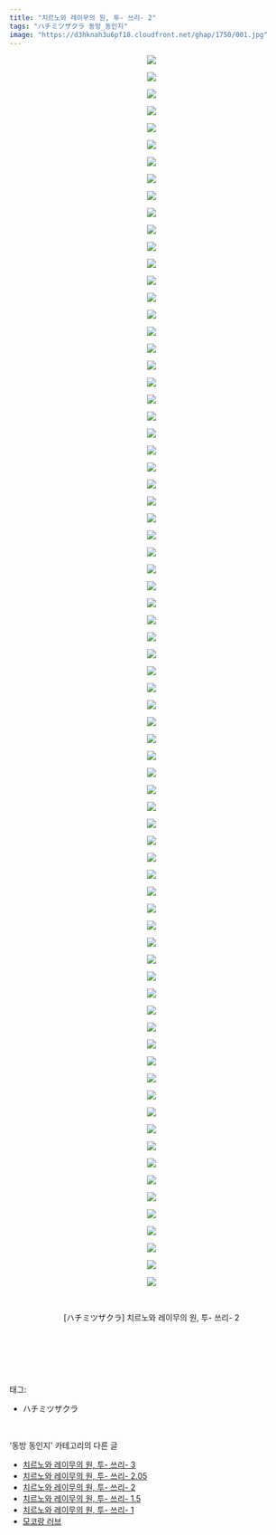 ```yaml
---
title: "치르노와 레이무의 원, 투- 쓰리- 2"
tags: "ハチミツザクラ 동방_동인지"
image: "https://d3hknah3u6pf18.cloudfront.net/ghap/1750/001.jpg"
---
```

<div class="article">
<p style="text-align: center; clear: none; float: none;"><img src="{{ site.imgserver4 }}/ghap/1750/001.jpg"/></p>
<p style="text-align: center; clear: none; float: none;"><img src="{{ site.imgserver4 }}/ghap/1750/002.jpg"/></p>
<p style="text-align: center; clear: none; float: none;"><img src="{{ site.imgserver4 }}/ghap/1750/003.jpg"/></p>
<p style="text-align: center; clear: none; float: none;"><img src="{{ site.imgserver4 }}/ghap/1750/004.jpg"/></p>
<p style="text-align: center; clear: none; float: none;"><img src="{{ site.imgserver4 }}/ghap/1750/005.jpg"/></p>
<p style="text-align: center; clear: none; float: none;"><img src="{{ site.imgserver4 }}/ghap/1750/006.jpg"/></p>
<p style="text-align: center; clear: none; float: none;"><img src="{{ site.imgserver4 }}/ghap/1750/007.jpg"/></p>
<p style="text-align: center; clear: none; float: none;"><img src="{{ site.imgserver4 }}/ghap/1750/008.jpg"/></p>
<p style="text-align: center; clear: none; float: none;"><img src="{{ site.imgserver4 }}/ghap/1750/009.jpg"/></p>
<p style="text-align: center; clear: none; float: none;"><img src="{{ site.imgserver4 }}/ghap/1750/010.jpg"/></p>
<p style="text-align: center; clear: none; float: none;"><img src="{{ site.imgserver4 }}/ghap/1750/011.jpg"/></p>
<p style="text-align: center; clear: none; float: none;"><img src="{{ site.imgserver4 }}/ghap/1750/012.jpg"/></p>
<p style="text-align: center; clear: none; float: none;"><img src="{{ site.imgserver4 }}/ghap/1750/013.jpg"/></p>
<p style="text-align: center; clear: none; float: none;"><img src="{{ site.imgserver4 }}/ghap/1750/014.jpg"/></p>
<p style="text-align: center; clear: none; float: none;"><img src="{{ site.imgserver4 }}/ghap/1750/015.jpg"/></p>
<p style="text-align: center; clear: none; float: none;"><img src="{{ site.imgserver4 }}/ghap/1750/016.jpg"/></p>
<p style="text-align: center; clear: none; float: none;"><img src="{{ site.imgserver4 }}/ghap/1750/017.jpg"/></p>
<p style="text-align: center; clear: none; float: none;"><img src="{{ site.imgserver4 }}/ghap/1750/018.jpg"/></p>
<p style="text-align: center; clear: none; float: none;"><img src="{{ site.imgserver4 }}/ghap/1750/019.jpg"/></p>
<p style="text-align: center; clear: none; float: none;"><img src="{{ site.imgserver4 }}/ghap/1750/020.jpg"/></p>
<p style="text-align: center; clear: none; float: none;"><img src="{{ site.imgserver4 }}/ghap/1750/021.jpg"/></p>
<p style="text-align: center; clear: none; float: none;"><img src="{{ site.imgserver4 }}/ghap/1750/022.jpg"/></p>
<p style="text-align: center; clear: none; float: none;"><img src="{{ site.imgserver4 }}/ghap/1750/023.jpg"/></p>
<p style="text-align: center; clear: none; float: none;"><img src="{{ site.imgserver4 }}/ghap/1750/024.jpg"/></p>
<p style="text-align: center; clear: none; float: none;"><img src="{{ site.imgserver4 }}/ghap/1750/025.jpg"/></p>
<p style="text-align: center; clear: none; float: none;"><img src="{{ site.imgserver4 }}/ghap/1750/026.jpg"/></p>
<p style="text-align: center; clear: none; float: none;"><img src="{{ site.imgserver4 }}/ghap/1750/027.jpg"/></p>
<p style="text-align: center; clear: none; float: none;"><img src="{{ site.imgserver4 }}/ghap/1750/028.jpg"/></p>
<p style="text-align: center; clear: none; float: none;"><img src="{{ site.imgserver4 }}/ghap/1750/029.jpg"/></p>
<p style="text-align: center; clear: none; float: none;"><img src="{{ site.imgserver4 }}/ghap/1750/030.jpg"/></p>
<p style="text-align: center; clear: none; float: none;"><img src="{{ site.imgserver4 }}/ghap/1750/031.jpg"/></p>
<p style="text-align: center; clear: none; float: none;"><img src="{{ site.imgserver4 }}/ghap/1750/032.jpg"/></p>
<p style="text-align: center; clear: none; float: none;"><img src="{{ site.imgserver4 }}/ghap/1750/033.jpg"/></p>
<p style="text-align: center; clear: none; float: none;"><img src="{{ site.imgserver4 }}/ghap/1750/034.jpg"/></p>
<p style="text-align: center; clear: none; float: none;"><img src="{{ site.imgserver4 }}/ghap/1750/035.jpg"/></p>
<p style="text-align: center; clear: none; float: none;"><img src="{{ site.imgserver4 }}/ghap/1750/036.jpg"/></p>
<p style="text-align: center; clear: none; float: none;"><img src="{{ site.imgserver4 }}/ghap/1750/037.jpg"/></p>
<p style="text-align: center; clear: none; float: none;"><img src="{{ site.imgserver4 }}/ghap/1750/038.jpg"/></p>
<p style="text-align: center; clear: none; float: none;"><img src="{{ site.imgserver4 }}/ghap/1750/039.jpg"/></p>
<p style="text-align: center; clear: none; float: none;"><img src="{{ site.imgserver4 }}/ghap/1750/040.jpg"/></p>
<p style="text-align: center; clear: none; float: none;"><img src="{{ site.imgserver4 }}/ghap/1750/041.jpg"/></p>
<p style="text-align: center; clear: none; float: none;"><img src="{{ site.imgserver4 }}/ghap/1750/042.jpg"/></p>
<p style="text-align: center; clear: none; float: none;"><img src="{{ site.imgserver4 }}/ghap/1750/043.jpg"/></p>
<p style="text-align: center; clear: none; float: none;"><img src="{{ site.imgserver4 }}/ghap/1750/044.jpg"/></p>
<p style="text-align: center; clear: none; float: none;"><img src="{{ site.imgserver4 }}/ghap/1750/045.jpg"/></p>
<p style="text-align: center; clear: none; float: none;"><img src="{{ site.imgserver4 }}/ghap/1750/046.jpg"/></p>
<p style="text-align: center; clear: none; float: none;"><img src="{{ site.imgserver4 }}/ghap/1750/047.jpg"/></p>
<p style="text-align: center; clear: none; float: none;"><img src="{{ site.imgserver4 }}/ghap/1750/048.jpg"/></p>
<p style="text-align: center; clear: none; float: none;"><img src="{{ site.imgserver4 }}/ghap/1750/049.jpg"/></p>
<p style="text-align: center; clear: none; float: none;"><img src="{{ site.imgserver4 }}/ghap/1750/050.jpg"/></p>
<p style="text-align: center; clear: none; float: none;"><img src="{{ site.imgserver4 }}/ghap/1750/051.jpg"/></p>
<p style="text-align: center; clear: none; float: none;"><img src="{{ site.imgserver4 }}/ghap/1750/052.jpg"/></p>
<p style="text-align: center; clear: none; float: none;"><img src="{{ site.imgserver4 }}/ghap/1750/053.jpg"/></p>
<p style="text-align: center; clear: none; float: none;"><img src="{{ site.imgserver4 }}/ghap/1750/054.jpg"/></p>
<p style="text-align: center; clear: none; float: none;"><img src="{{ site.imgserver4 }}/ghap/1750/055.jpg"/></p>
<p style="text-align: center; clear: none; float: none;"><img src="{{ site.imgserver4 }}/ghap/1750/056.jpg"/></p>
<p style="text-align: center; clear: none; float: none;"><img src="{{ site.imgserver4 }}/ghap/1750/057.jpg"/></p>
<p style="text-align: center; clear: none; float: none;"><img src="{{ site.imgserver4 }}/ghap/1750/058.jpg"/></p>
<p style="text-align: center; clear: none; float: none;"><img src="{{ site.imgserver4 }}/ghap/1750/059.jpg"/></p>
<p style="text-align: center; clear: none; float: none;"><img src="{{ site.imgserver4 }}/ghap/1750/060.jpg"/></p>
<p style="text-align: center; clear: none; float: none;"><img src="{{ site.imgserver4 }}/ghap/1750/061.jpg"/></p>
<p style="text-align: center; clear: none; float: none;"><img src="{{ site.imgserver4 }}/ghap/1750/062.jpg"/></p>
<p style="text-align: center; clear: none; float: none;"><img src="{{ site.imgserver4 }}/ghap/1750/063.jpg"/></p>
<p style="text-align: center; clear: none; float: none;"><img src="{{ site.imgserver4 }}/ghap/1750/064.jpg"/></p>
<p style="text-align: center; clear: none; float: none;"><img src="{{ site.imgserver4 }}/ghap/1750/065.jpg"/></p>
<p style="text-align: center; clear: none; float: none;"><img src="{{ site.imgserver4 }}/ghap/1750/066.jpg"/></p>
<p style="text-align: center; clear: none; float: none;"><img src="{{ site.imgserver4 }}/ghap/1750/067.jpg"/></p>
<p style="text-align: center; clear: none; float: none;"><img src="{{ site.imgserver4 }}/ghap/1750/068.jpg"/></p>
<p style="text-align: center; clear: none; float: none;"><img src="{{ site.imgserver4 }}/ghap/1750/069.jpg"/></p>
<p style="text-align: center; clear: none; float: none;"><img src="{{ site.imgserver4 }}/ghap/1750/070.jpg"/></p>
<p style="text-align: center; clear: none; float: none;"><img src="{{ site.imgserver4 }}/ghap/1750/071.jpg"/></p>
<p style="text-align: center; clear: none; float: none;"><img src="{{ site.imgserver4 }}/ghap/1750/072.jpg"/></p>
<p style="text-align: center; clear: none; float: none;"><img src="{{ site.imgserver4 }}/ghap/1750/073.jpg"/></p>
<p style="text-align: center; clear: none; float: none;"><br/></p>
<p style="text-align: center; clear: none; float: none;">[ハチミツザクラ] 치르노와 레이무의 원, 투- 쓰리- 2</p>
<p style="text-align: center; clear: none; float: none;"><br/></p>
<p><br/></p>
</div><br/>
<div class="tagTrail">
<p>태그: </p>
<ul>
<li>ハチミツザクラ</li>
</ul>
</div><br/>
<div class="another">
<p>'동방 동인지' 카테고리의 다른 글</p>
<ul>
<li><a href="/ghap_1752">치르노와 레이무의 원, 투- 쓰리- 3</a></li>
<li><a href="/ghap_1751">치르노와 레이무의 원, 투- 쓰리- 2.05</a></li>
<li><a href="/ghap_1750">치르노와 레이무의 원, 투- 쓰리- 2</a></li>
<li><a href="/ghap_1749">치르노와 레이무의 원, 투- 쓰리- 1.5</a></li>
<li><a href="/ghap_1748">치르노와 레이무의 원, 투- 쓰리- 1</a></li>
<li><a href="/ghap_1746">모코랑 러브</a></li>
</ul>
</div><br/>
<div class="cb_module cb_fluid">
<div class="cb_wrt cb_profile">
</div><!-- commentList close -->
</div><br/>
